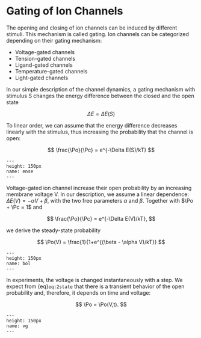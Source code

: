 # Gating of Ion Channels


The opening and closing of ion channels can be induced by different stimuli. This mechanism is called gating. Ion channels can be categorized depending on their gating mechanism:
- Voltage-gated channels
- Tension-gated channels
- Ligand-gated channels
- Temperature-gated channels
- Light-gated channels

In our simple description of the channel dynamics, a gating mechanism with stimulus S changes the energy difference between the closed and the open state

$$
\Delta E = \Delta E(S)
$$ 

To linear order, we can assume that the energy difference decreases linearly with the stimulus, thus increasing the probability that the channel is open:

$$
\frac{\Po}{\Pc} = e^{-\Delta E(S)/kT}
$$

```{figure} ensep.png
---
height: 150px
name: ense
---
```

Voltage-gated ion channel increase their open probability by an increasing membrane voltage V. In our description, we assume a linear dependence: $\Delta E(V) = -\alpha V + \beta$, with the two free parameters $\alpha$ and $\beta$. Together with $\Po + \Pc = 1$ and

$$
\frac{\Po}{\Pc} = e^{-\Delta E(V)/kT}, 
$$

we derive the steady-state probability

$$
\Po(V) = \frac{1}{1+e^{(\beta - \alpha V)/kT}}
$$


```{figure} bol.png
---
height: 150px
name: bol
---
```

In experiments, the voltage is changed instantaneously with a step. We expect from {eq}`eq:2state` that there is a transient behavior of the open probability and, therefore, it depends on time and voltage:

$$
\Po = \Po(V,t).
$$

```{figure} vg.png
---
height: 150px
name: vg
---
```
